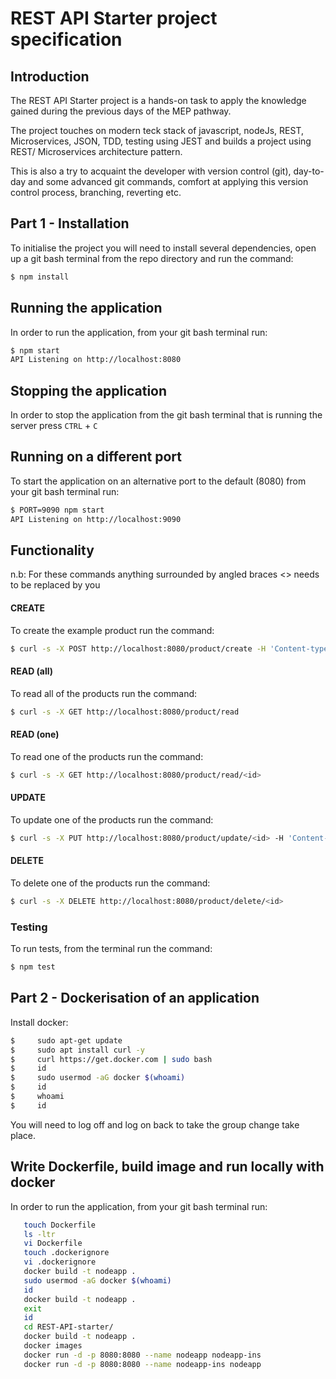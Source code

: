 # REST API Starter project specification

## Introduction

The REST API Starter project is a hands-on task to apply the knowledge gained during the previous days of the MEP pathway.

The project touches on modern teck stack of javascript, nodeJs, REST, Microservices, JSON, TDD, testing using JEST and builds a project using REST/ Microservices architecture pattern.

This is also a try to acquaint the developer with version control (git), day-to-day and some advanced git commands, comfort at applying this version control process, branching, reverting etc.


## Part 1 - Installation

To initialise the project you will need to install several dependencies, open up a git bash terminal from the repo directory and run the command:

~~~ bash
$ npm install
~~~

## Running the application

In order to run the application, from your git bash terminal run:

~~~ bash
$ npm start
API Listening on http://localhost:8080
~~~

## Stopping the application

In order to stop the application from the git bash terminal that is running the server press ``CTRL`` + ``C``

## Running on a different port

To start the application on an alternative port to the default (8080) from your git bash terminal run:

~~~ bash
$ PORT=9090 npm start
API Listening on http://localhost:9090
~~~

## Functionality

n.b: For these commands anything surrounded by angled braces <> needs to be replaced by you

#### CREATE

To create the example product run the command:

~~~ bash
$ curl -s -X POST http://localhost:8080/product/create -H 'Content-type:application/json' -d '{"name":"example product", "description":"this is an example", "price":9.99}'
~~~

#### READ (all)

To read all of the products run the command:

~~~ bash
$ curl -s -X GET http://localhost:8080/product/read
~~~

#### READ (one)

To read one of the products run the command:

~~~ bash
$ curl -s -X GET http://localhost:8080/product/read/<id>
~~~

#### UPDATE

To update one of the products run the command:

~~~ bash
$ curl -s -X PUT http://localhost:8080/product/update/<id> -H 'Content-type:application/json'  -d '{"name":"updated product", "description":"its brand new", "price":99.99}'
~~~

#### DELETE

To delete one of the products run the command:

~~~ bash
$ curl -s -X DELETE http://localhost:8080/product/delete/<id>
~~~

### Testing

To run tests, from the terminal run the command:

~~~ bash
$ npm test
~~~

## Part 2 - Dockerisation of an application

Install docker:

~~~ bash
$     sudo apt-get update
$     sudo apt install curl -y
$     curl https://get.docker.com | sudo bash
$     id
$     sudo usermod -aG docker $(whoami)
$     id
$     whoami
$     id
~~~

You will need to log off and log on back to take the group change take place.

## Write Dockerfile, build image and run locally with docker

In order to run the application, from your git bash terminal run:

~~~ bash
   touch Dockerfile
   ls -ltr
   vi Dockerfile 
   touch .dockerignore
   vi .dockerignore 
   docker build -t nodeapp .
   sudo usermod -aG docker $(whoami)
   id
   docker build -t nodeapp .
   exit
   id
   cd REST-API-starter/
   docker build -t nodeapp .
   docker images
   docker run -d -p 8080:8080 --name nodeapp nodeapp-ins
   docker run -d -p 8080:8080 --name nodeapp-ins nodeapp
   ~~~
